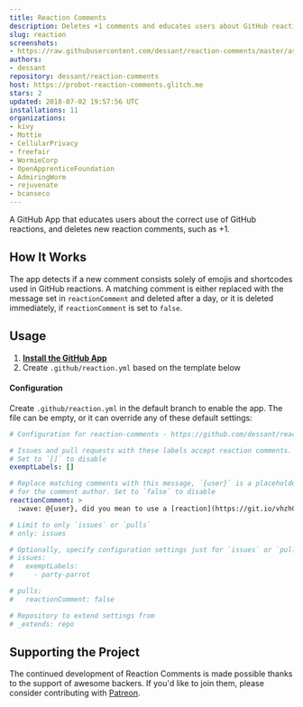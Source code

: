 ```yaml
---
title: Reaction Comments
description: Deletes +1 comments and educates users about GitHub reactions.
slug: reaction
screenshots:
- https://raw.githubusercontent.com/dessant/reaction-comments/master/assets/screenshot.png
authors:
- dessant
repository: dessant/reaction-comments
host: https://probot-reaction-comments.glitch.me
stars: 2
updated: 2018-07-02 19:57:56 UTC
installations: 11
organizations:
- kivy
- Mottie
- CellularPrivacy
- freefair
- WormieCorp
- OpenApprenticeFoundation
- AdmiringWorm
- rejuvenate
- bcanseco
---
```


A GitHub App that educates users about the correct use of GitHub reactions,
and deletes new reaction comments, such as +1.

## How It Works

The app detects if a new comment consists solely of emojis and shortcodes
used in GitHub reactions. A matching comment is either replaced
with the message set in `reactionComment` and deleted after a day,
or it is deleted immediately, if `reactionComment` is set to `false`.

## Usage

1. **[Install the GitHub App](https://github.com/apps/reaction)**
2. Create `.github/reaction.yml` based on the template below

#### Configuration

Create `.github/reaction.yml` in the default branch to enable the app.
The file can be empty, or it can override any of these default settings:

```yaml
# Configuration for reaction-comments - https://github.com/dessant/reaction-comments

# Issues and pull requests with these labels accept reaction comments.
# Set to `[]` to disable
exemptLabels: []

# Replace matching comments with this message, `{user}` is a placeholder
# for the comment author. Set to `false` to disable
reactionComment: >
  :wave: @{user}, did you mean to use a [reaction](https://git.io/vhzhC) instead?

# Limit to only `issues` or `pulls`
# only: issues

# Optionally, specify configuration settings just for `issues` or `pulls`
# issues:
#   exemptLabels:
#     - party-parrot

# pulls:
#   reactionComment: false

# Repository to extend settings from
# _extends: repo
```

## Supporting the Project

The continued development of Reaction Comments is made possible thanks
to the support of awesome backers. If you'd like to join them, please consider
contributing with [Patreon](https://www.patreon.com/dessant).
